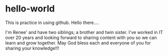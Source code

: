 # hello-world
This is practice in using github.
Hello there....

I'm Renee' and have two siblings; a brother and twin sister.  I've worked in IT over 20 years and looking forward to sharing content with you so we can learn and grow together.  May God bless each and everyone of you for sharing your knowledge!!!
